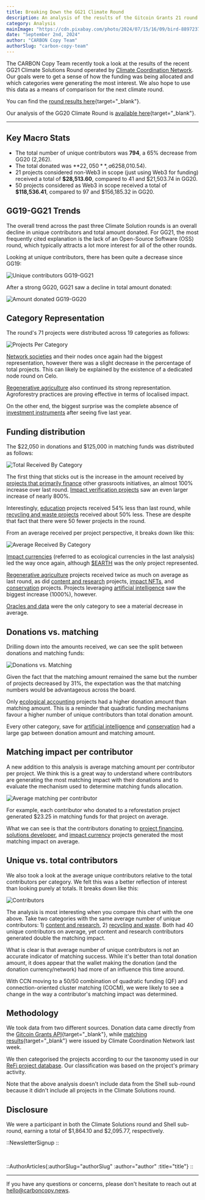 ```yaml
---
title: Breaking Down the GG21 Climate Round
description: An analysis of the results of the Gitcoin Grants 21 round operated by Climate Coordination Network.
category: Analysis
mainImage: "https://cdn.pixabay.com/photo/2024/07/15/16/09/bird-8897237_1280.jpg"
date: "September 2nd, 2024"
author: "CARBON Copy Team"
authorSlug: "carbon-copy-team"
---
```


The CARBON Copy Team recently took a look at the results of the recent GG21 Climate Solutions Round operated by [Climate Coordination Network](/project/climate-coordination-network/). Our goals were to get a sense of how the funding was being allocated and which categories were generating the most interest. We also hope to use this data as a means of comparison for the next climate round.

You can find the [round results here](https://climatecoordination.org/datatabase/climate-round-portal/climate-round-results-gg21){target="_blank"}.

Our analysis of the GG20 Climate Round is [available here](/features/breaking-down-gg20-climate-round-ccn/){target="_blank"}.

<hr class="lede center-square">

## Key Macro Stats

- The total number of unique contributors was **794**, a 65% decrease from GG20 (2,262).
- The total donated was **$22,050**, a 62% decrease from GG20 ($58,010.54).
- 21 projects considered non-Web3 in scope (just using Web3 for funding) received a total of **$28,513.60**, compared to 41 and $21,503.74 in GG20.
- 50 projects considered as Web3 in scope received a total of **$118,536.41**, compared to 97 and $156,185.32 in GG20.

## GG19-GG21 Trends

The overall trend across the past three Climate Solution rounds is an overall decline in unique contributors and total amount donated. For GG21, the most frequently cited explanation is the lack of an Open-Source Software (OSS) round, which typically attracts a lot more interest for all of the other rounds. 

Looking at unique contributors, there has been quite a decrease since GG19:

![Unique contributors GG19-GG21](/images/1_unique_contributors_history_gg21.svg)

After a strong GG20, GG21 saw a decline in total amount donated:

![Amount donated GG19-GG20](/images/2_amount_donated_history_gg21.svg)

## Category Representation

The round's 71 projects were distributed across 19 categories as follows:

![Projects Per Category](/images/3_projects_per_category-gg21.svg)

[Network societies](/projects/categories/network-society-and-collective/) and their nodes once again had the biggest representation, however there was a slight decrease in the percentage of total projects. This can likely be explained by the existence of a dedicated node round on Celo.

[Regenerative agriculture](/projects/categories/regenerative-agriculture/) also continued its strong representation. Agroforestry practices are proving effective in terms of localised impact. 

On the other end, the biggest surprise was the complete absence of [investment instruments](/projects/categories/investment-instrument/) after seeing five last year. 

## Funding distribution

The $22,050 in donations and $125,000 in matching funds was distributed as follows:

![Total Received By Category](/images/4_total_received_by_category-gg21.svg)

The first thing that sticks out is the increase in the amount received by [projects that primarily finance](/projects/categories/project-financing/) other grassroots initiatives, an almost 100% increase over last round. [Impact verification projects](/projects/categories/impact-verification/) saw an even larger increase of nearly 800%.

Interestingly, [education](/projects/categories/education/) projects received 54% less than last round, while [recycling and waste projects](/projects/categories/recycling-and-waste/) received about 50% less. These are despite that fact that there were 50 fewer projects in the round. 

From an average received per project perspective, it breaks down like this:

![Average Received By Category](/images/5_average_received_by_category-gg21.svg)

[Impact currencies](/projects/categories/impact-currency/) (referred to as ecological currencies in the last analysis) led the way once again, although [$EARTH](/project/earth/) was the only project represented.

[Regenerative agriculture](/projects/categories/regenerative-agriculture/) projects received twice as much on average as last round, as did [content and research](/projects/categories/content-and-research/) projects, [impact NFTs](/projects/categories/impact-nfts/), and [conservation](/projects/categories/conservation/) projects. Projects leveraging [artificial intelligence](/projects/categories/artificial-intelligence) saw the biggest increase (1000%), however.

[Oracles and data](/projects/categories/oracles-and-data/) were the only category to see a material decrease in average.

## Donations vs. matching

Drilling down into the amounts received, we can see the split between donations and matching funds:

![Donations vs. Matching](/images/6_donations_and_matching-gg21.svg)

Given the fact that the matching amount remained the same but the number of projects decreased by 31%, the expectation was the that matching numbers would be advantageous across the board.

Only [ecological accounting](/projects/categories/ecological-accounting) projects had a higher donation amount than matching amount. This is a reminder that quadratic funding mechanisms favour a higher number of unique contributors than total donation amount.

Every other category, save for [artificial intelligence](/projects/categories/artificial-intelligence/) and [conservation](/projects/categories/conservation/) had a large gap between donation amount and matching amount.

## Matching impact per contributor

A new addition to this analysis is average matching amount per contributor per project. We think this is a great way to understand where contributors are generating the most matching impact with their donations and to evaluate the mechanism used to determine matching funds allocation.

![Average matching per contributor](/images/8-average-matching-per-contributor.svg)

For example, each contributor who donated to a reforestation project generated $23.25 in matching funds for that project on average.

What we can see is that the contributors donating to [project financing](/projects/categories/project-financing/), [solutions developer](/projects/categories/solutions-developer/), and [impact currency](/projects/categories/impact-currency/) projects generated the most matching impact on average.

## Unique vs. total contributors

We also took a look at the average unique contributors relative to the total contributors per category. We felt this was a better reflection of interest than looking purely at totals. It breaks down like this:

![Contributors](/images/7_contributors-gg21.svg)

The analysis is most interesting when you compare this chart with the one above. Take two categories with the same average number of unique contributors: 1) [content and research](/projects/categories/content-and-research/), 2) [recycling and waste](/projects/categories/recycling-and-waste/). Both had 40 unique contributors on average, yet content and research contributors generated double the matching impact.

What is clear is that average number of unique contributors is not an accurate indicator of matching success. While it's better than total donation amount, it does appear that the wallet making the donation (and the donation currency/network) had more of an influence this time around.

With CCN moving to a 50/50 combination of quadratic funding (QF) and connection-oriented cluster matching (COCM), we were likely to see a change in the way a contributor's matching impact was determined.

## Methodology

We took data from two different sources. Donation data came directly from the [Gitcoin Grants API](https://grants-stack-indexer-v2.gitcoin.co/graphiql){target="_blank"}, while [matching results](https://climatecoordination.org/datatabase/climate-round-portal/climate-round-results-gg21){target="_blank"} were issued by Climate Coordination Network last week.

We then categorised the projects according to our the taxonomy used in our [ReFi project database](/projects/). Our classification was based on the project's primary activity.

Note that the above analysis doesn't include data from the Shell sub-round because it didn't include all projects in the Climate Solutions round.

## Disclosure

We were a participant in both the Climate Solutions round and Shell sub-round, earning a total of $1,864.10 and $2,095.77, respectively.

::NewsletterSignup
::

<br>

::AuthorArticles{:authorSlug="authorSlug" :author="author" :title="title"}
::

---

If you have any questions or concerns, please don't hesitate to reach out at hello@carboncopy.news.
